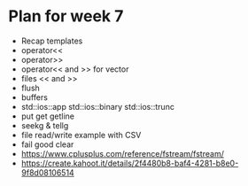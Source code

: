 # Plan for week 7

- Recap templates
- operator<<
- operator>>
- operator<< and >> for vector<int>
- files << and >>
- flush
- buffers
- std::ios::app std::ios::binary std::ios::trunc
- put get getline
- seekg & tellg
- file read/write example with CSV
- fail good clear
- https://www.cplusplus.com/reference/fstream/fstream/
- https://create.kahoot.it/details/2f4480b8-baf4-4281-b8e0-9f8d08106514
